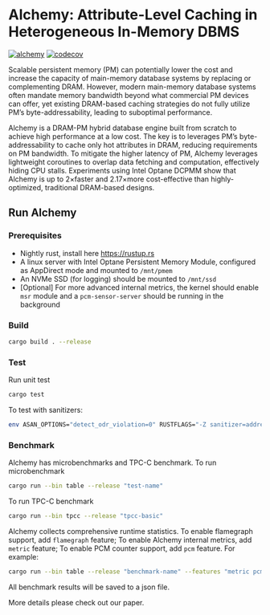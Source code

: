 # Alchemy: **A**ttribute-**L**evel **C**aching in **He**terogeneous In-**M**emor**y** DBMS

[![alchemy](https://github.com/XiangpengHao/alchemy/actions/workflows/rust.yml/badge.svg)](https://github.com/XiangpengHao/alchemy/actions/workflows/rust.yml)
[![codecov](https://codecov.io/gh/XiangpengHao/clock-cache/branch/master/graph/badge.svg?token=YS06KZ1RYS)](https://codecov.io/gh/XiangpengHao/clock-cache)

Scalable persistent memory (PM) can potentially lower the cost and increase the capacity of main-memory database systems by replacing or complementing DRAM. 
However, modern main-memory database systems often mandate memory bandwidth beyond what commercial PM devices can offer, yet existing DRAM-based caching strategies do not fully utilize PM’s byte-addressability, leading to suboptimal performance.

Alchemy is a DRAM-PM hybrid database engine built from scratch to achieve high performance at a low cost. The key is to leverages PM’s byte-addressability to cache only hot attributes in DRAM, reducing requirements on PM bandwidth. 
To mitigate the higher latency of PM, Alchemy leverages lightweight coroutines to overlap data fetching and computation, effectively hiding CPU stalls. 
Experiments using Intel Optane DCPMM show that Alchemy is up to 2×faster and 2.17×more cost-effective than highly-optimized, traditional DRAM-based designs.


## Run Alchemy

### Prerequisites
- Nightly rust, install here https://rustup.rs
- A linux server with Intel Optane Persistent Memory Module, configured as AppDirect mode and mounted to `/mnt/pmem`
- An NVMe SSD (for logging) should be mounted to `/mnt/ssd`
- [Optional] For more advanced internal metrics, the kernel should enable `msr` module and a `pcm-sensor-server` should be running in the background

### Build
```bash
cargo build . --release
```

### Test

Run unit test
```bash
cargo test
```

To test with sanitizers:
```bash
env ASAN_OPTIONS="detect_odr_violation=0" RUSTFLAGS="-Z sanitizer=address" cargo test -Zbuild-std --target x86_64-unknown-linux-gnu --features asans -- --skip test_alloc_oom
```


### Benchmark
Alchemy has microbenchmarks and TPC-C benchmark.
To run microbenchmark
```bash
cargo run --bin table --release "test-name"
```

To run TPC-C benchmark
```bash
cargo run --bin tpcc --release "tpcc-basic"
```

Alchemy collects comprehensive runtime statistics.
To enable flamegraph support, add `flamegraph` feature;
To enable Alchemy internal metrics, add `metric` feature;
To enable PCM counter support, add `pcm` feature.
For example:
```bash
cargo run --bin table --release "benchmark-name" --features "metric pcm flamegraph"
```

All benchmark results will be saved to a json file.

More details please check out our paper.



